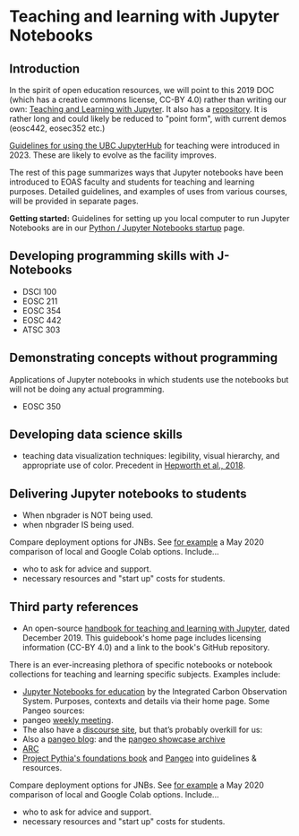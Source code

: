 # Teaching and learning with Jupyter Notebooks

## Introduction

In the spirit of open education resources, we will point to this 2019 DOC (which has a creative commons license, CC-BY 4.0) rather than writing our own: 
[Teaching and Learning with Jupyter](https://jupyter4edu.github.io/jupyter-edu-book/). It also has a [repository](https://github.com/jupyter4edu/jupyter-edu-book). It is rather long and could likely be reduced to "point form", with current demos (eosc442, eosec352 etc.)

[Guidelines for using the UBC JupyterHub](https://lthub.ubc.ca/guides/jupyterhub-instructor-guide/) for teaching were introduced in 2023. These are likely to evolve as the facility improves.

The rest of this page summarizes ways that Jupyter notebooks have been introduced to EOAS faculty and students for teaching and learning purposes. Detailed guidelines, and examples of uses from various courses, will be provided in separate pages.

**Getting started:** Guidelines for setting up you local computer to run Jupyter Notebooks are in our [Python / Jupyter Notebooks startup](python-startup.md) page.

## Developing programming skills with J-Notebooks

* DSCI 100
* EOSC 211
* EOSC 354
* EOSC 442
* ATSC 303

## Demonstrating concepts without programming

Applications of Jupyter notebooks in which students use the notebooks but will not be doing any actual programming.

* EOSC 350

## Developing data science skills

* teaching data visualization techniques: legibility, visual hierarchy, and appropriate use of color. Precedent in [Hepworth et al., 2018](https://www.tandfonline.com/doi/full/10.1080/10899995.2019.1656022).

## Delivering Jupyter notebooks to students

* When nbgrader is NOT being used.
* when nbgrader IS being used.

Compare deployment options for JNBs. See [for example](https://www.techrepublic.com/article/google-colab-vs-jupyter-notebook/) a May 2020 comparison of local and Google Colab options. Include...

* who to ask for advice and support.
* necessary resources and "start up" costs for students.

## Third party references

* An open-source [handbook for teaching and learning with Jupyter](https://jupyter4edu.github.io/jupyter-edu-book/), dated December 2019. This guidebook's home page includes licensing information (CC-BY 4.0) and a link to the book's GitHub repository.

There is an ever-increasing plethora of specific notebooks or notebook collections for teaching and learning specific subjects. Examples include:

* [Jupyter Notebooks for education](https://www.icos-cp.eu/science-and-impact/education/icos-jupyter-notebooks-for-education) by the Integrated Carbon Observation System. Purposes, contexts and details via their home page.
Some Pangeo sources:
* pangeo [weekly meeting](https://docs.google.com/document/d/e/2PACX-1vRerhoxG-wOvh-wQTj7F8HPYve75l8pAtL-tgtzY_3YLqVUsaMSEgE4K70HgMt5S91FMwSu8EIizewy/pub).
* The also have a [discourse site](https://discourse.pangeo.io/), but that’s probably overkill for us:
* Also a [pangeo blog](https://medium.com/pangeo): and the [pangeo showcase archive](https://pangeo.io/pangeo-showcase.html)
* [ARC](https://arc.ubc.ca/about-arc/arc-team)
* [Project Pythia's foundations book](https://foundations.projectpythia.org/landing-page.html) and [Pangeo](https://pangeo.io/) into guidelines & resources.

Compare deployment options for JNBs. See [for example](https://www.techrepublic.com/article/google-colab-vs-jupyter-notebook/) a May 2020 comparison of local and Google Colab options. Include...

* who to ask for advice and support.
* necessary resources and "start up" costs for students.
